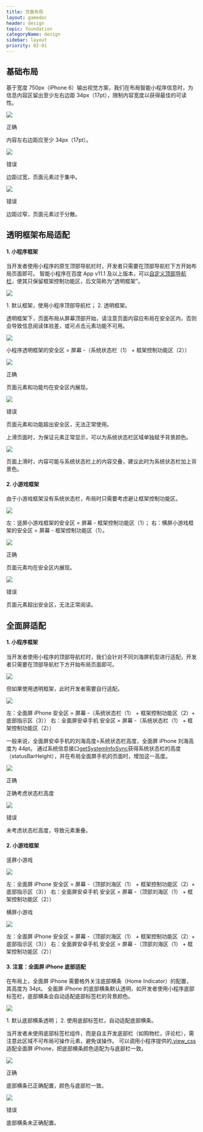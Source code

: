 ```yaml
---
title: 页面布局
layout: gamedoc
header: design
topic: foundation
categoryName: design
sidebar: layout
priority: 02-01
---
```

## 基础布局
基于宽度 750px（iPhone 6）输出视觉方案，我们在布局智能小程序信息时，为信息内容区留出至少左右边距 34px（17pt），限制内容宽度以获得最佳的可读性。
<div class="m-doc-custom-examples">
	<div class="m-doc-custom-examples-correct">
		<img src="/img/game/design/foundation/layout/1-1.png">
		<p class="m-doc-custom-examples-title">正确</p><p class="m-doc-custom-examples-text">内容左右边距应至少 34px（17pt）。</p>
	</div>
	<div class="m-doc-custom-examples-error ">
		<img src="/img/game/design/foundation/layout/1-2.png">
		<p class="m-doc-custom-examples-title">错误</p><p class="m-doc-custom-examples-text">边距过宽，页面元素过于集中。</p>
	</div>
	<div class="m-doc-custom-examples-error ">
		<img src="/img/game/design/foundation/layout/1-3.png">
		<p class="m-doc-custom-examples-title">错误</p><p class="m-doc-custom-examples-text">边距过窄，页面元素过于分散。</p>
	</div>
</div>

## 透明框架布局适配

#### 1. 小程序框架
当开发者使用小程序的原生顶部导航栏时，开发者只需要在顶部导航栏下方开始布局页面即可。
智能小程序在百度 App v11.1 及以上版本，可以[自定义顶部导航栏](../../component/topnav/#自定义顶部导航栏)，使其只保留框架控制功能区，后文简称为“透明框架”。
<div class="m-doc-custom-examples">
	<div class="m-doc-custom-examples-correct">
		<img src="/img/game/design/foundation/layout/2.png"><p class="m-doc-custom-examples-text">1. 默认框架，使用小程序顶部导航栏；
		2. 透明框架。</p>
	</div>
</div>

透明框架下，页面布局从屏幕顶部开始，请注意页面内容应布局在安全区内，否则会导致信息阅读体验差，或可点击元素功能不可用。
<div class="m-doc-custom-examples">
	<div class="m-doc-custom-examples-correct">
		<img src="/img/game/design/foundation/layout/3.png"><p class="m-doc-custom-examples-text">小程序透明框架的安全区 = 屏幕 -（系统状态栏（1） + 框架控制功能区（2））</p>
	</div>
</div>

<div class="m-doc-custom-examples">
	<div class="m-doc-custom-examples-correct">
		<img src="/img/game/design/foundation/layout/4-1.png">
		<p class="m-doc-custom-examples-title">正确</p><p class="m-doc-custom-examples-text">页面元素和功能均在安全区内展现。</p>
	</div>
	<div class="m-doc-custom-examples-error">
		<img src="/img/game/design/foundation/layout/4-2.png">
		<p class="m-doc-custom-examples-title">错误</p><p class="m-doc-custom-examples-text">页面元素和功能超出安全区，无法正常使用。</p>
	</div>
</div>

上滑页面时，为保证元素正常显示，可以为系统状态栏区域单独赋予背景颜色。
<div class="m-doc-custom-examples">
	<div class="m-doc-custom-examples-correct">
		<img src="/img/game/design/foundation/layout/5.png"><p class="m-doc-custom-examples-text">页面上滑时，内容可能与系统状态栏上的内容交叠，建议此时为系统状态栏加上背景色。</p>
	</div>
</div>

#### 2. 小游戏框架
由于小游戏框架没有系统状态栏，布局时只需要考虑避让框架控制功能区。
<div class="m-doc-custom-examples">
	<div class="m-doc-custom-examples-correct">
		<img src="/img/game/design/foundation/layout/6.png"><p class="m-doc-custom-examples-text">左：竖屏小游戏框架的安全区 = 屏幕 - 框架控制功能区（1）；
		右：横屏小游戏框架的安全区 = 屏幕 - 框架控制功能区（1）。</p>
	</div>
</div>

<div class="m-doc-custom-examples">
	<div class="m-doc-custom-examples-correct">
		<img src="/img/game/design/foundation/layout/7-1.png">
		<p class="m-doc-custom-examples-title">正确</p><p class="m-doc-custom-examples-text">页面元素均在安全区内展现。</p>
	</div>
	<div class="m-doc-custom-examples-error">
		<img src="/img/game/design/foundation/layout/7-2.png">
		<p class="m-doc-custom-examples-title">错误</p><p class="m-doc-custom-examples-text">页面元素超出安全区，无法正常阅读。</p>
	</div>
</div>

## 全面屏适配
#### 1. 小程序框架
当开发者使用小程序的顶部导航栏时，我们会针对不同刘海屏机型进行适配，开发者只需要在顶部导航栏下方开始布局页面即可。
<div class="m-doc-custom-examples">
	<div class="m-doc-custom-examples-correct">
		<img src="/img/game/design/foundation/layout/8.png">
	</div>
</div>

但如果使用透明框架，此时开发者需要自行适配。
<div class="m-doc-custom-examples">
	<div class="m-doc-custom-examples-correct">
		<img src="/img/game/design/foundation/layout/9.png"><p class="m-doc-custom-examples-text">左：全面屏 iPhone 安全区 = 屏幕 -（系统状态栏（1） + 框架控制功能区（2）+ 底部指示区（3））
		右：全面屏安卓手机 安全区 = 屏幕 -（系统状态栏（1） + 框架控制功能区（2））</p>
	</div>
</div>

一般来说，全面屏安卓手机的刘海高度=系统状态栏高度，全面屏 iPhone 刘海高度为 44pt。
通过系统信息接口[getSystemInfoSync](https://smartprogram.baidu.com/docs/develop/api/device_sys/#getSystemInfoSync)获得系统状态栏的高度（statusBarHeight），并在布局全面屏手机的页面时，增加这一高度。
<div class="m-doc-custom-examples">
	<div class="m-doc-custom-examples-correct">
		<img src="/img/game/design/foundation/layout/10-1.png">
		<p class="m-doc-custom-examples-title">正确</p><p class="m-doc-custom-examples-text">正确考虑状态栏高度</p>
	</div>
	<div class="m-doc-custom-examples-error ">
		<img src="/img/game/design/foundation/layout/10-2.png">
		<p class="m-doc-custom-examples-title">错误</p><p class="m-doc-custom-examples-text">未考虑状态栏高度，导致元素重叠。</p>
	</div>
</div>


#### 2. 小游戏框架
竖屏小游戏
<div class="m-doc-custom-examples">
	<div class="m-doc-custom-examples-correct">
		<img src="/img/game/design/foundation/layout/11.png"><p class="m-doc-custom-examples-text">左：全面屏 iPhone 安全区 = 屏幕 -（顶部刘海区（1） + 框架控制功能区（2）+ 底部指示区（3））
		右：全面屏安卓手机 安全区 = 屏幕 -（顶部刘海区（1） + 框架控制功能区（2））</p>
	</div>
</div>

横屏小游戏
<div class="m-doc-custom-examples">
	<div class="m-doc-custom-examples-correct">
		<img src="/img/game/design/foundation/layout/12.png"><p class="m-doc-custom-examples-text">左：全面屏 iPhone 安全区 = 屏幕 -（顶部刘海区（1） + 框架控制功能区（2）+ 底部指示区（3））
		右：全面屏安卓手机 安全区 = 屏幕 -（顶部刘海区（1） + 框架控制功能区（2））</p>
	</div>
</div>

#### 3. 注意：全面屏 iPhone 底部适配
在布局上，全面屏 iPhone 需要格外关注底部横条（Home Indicator）的配置，其高度为 34pt。
全面屏 iPhone 的底部横条默认透明，如开发者使用小程序底部标签栏，底部横条会自动适配底部标签栏的背景颜色。
<div class="m-doc-custom-examples">
	<div class="m-doc-custom-examples-correct">
		<img src="/img/game/design/foundation/layout/13.png"><p class="m-doc-custom-examples-text">1. 默认底部横条透明；
		2. 使用底部标签栏，自动适配底部横条。</p>
	</div>
</div>

当开发者未使用底部标签栏组件，而是自主开发底部栏（如购物栏，评论栏），需注意此区域不可布局可操作元素，避免误操作。
可以调用小程序提供的<a href="http://smartprogram.baidu.com/docs/develop/framework/view_css/#适配样式">.view_css</a>适配全面屏 iPhone，把底部横条颜色适配为与底部栏一致。
<div class="m-doc-custom-examples">
	<div class="m-doc-custom-examples-correct">
		<img src="/img/game/design/foundation/layout/14-1.png">
		<p class="m-doc-custom-examples-title">正确</p><p class="m-doc-custom-examples-text">底部横条已正确配置，颜色与底部栏一致。</p>
	</div>
	<div class="m-doc-custom-examples-error ">
		<img src="/img/game/design/foundation/layout/14-2.png">
		<p class="m-doc-custom-examples-title">错误</p><p class="m-doc-custom-examples-text">底部横条未正确配置。</p>
	</div>
</div>
